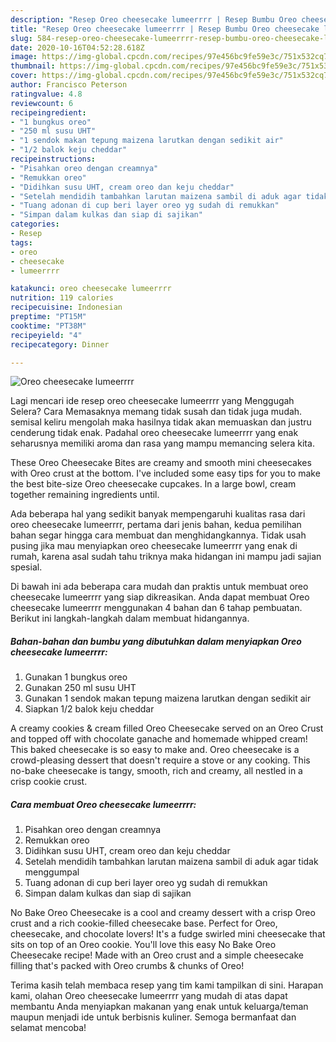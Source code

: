 ```yaml
---
description: "Resep Oreo cheesecake lumeerrrr | Resep Bumbu Oreo cheesecake lumeerrrr Yang Sedap"
title: "Resep Oreo cheesecake lumeerrrr | Resep Bumbu Oreo cheesecake lumeerrrr Yang Sedap"
slug: 584-resep-oreo-cheesecake-lumeerrrr-resep-bumbu-oreo-cheesecake-lumeerrrr-yang-sedap
date: 2020-10-16T04:52:28.618Z
image: https://img-global.cpcdn.com/recipes/97e456bc9fe59e3c/751x532cq70/oreo-cheesecake-lumeerrrr-foto-resep-utama.jpg
thumbnail: https://img-global.cpcdn.com/recipes/97e456bc9fe59e3c/751x532cq70/oreo-cheesecake-lumeerrrr-foto-resep-utama.jpg
cover: https://img-global.cpcdn.com/recipes/97e456bc9fe59e3c/751x532cq70/oreo-cheesecake-lumeerrrr-foto-resep-utama.jpg
author: Francisco Peterson
ratingvalue: 4.8
reviewcount: 6
recipeingredient:
- "1 bungkus oreo"
- "250 ml susu UHT"
- "1 sendok makan tepung maizena larutkan dengan sedikit air"
- "1/2 balok keju cheddar"
recipeinstructions:
- "Pisahkan oreo dengan creamnya"
- "Remukkan oreo"
- "Didihkan susu UHT, cream oreo dan keju cheddar"
- "Setelah mendidih tambahkan larutan maizena sambil di aduk agar tidak menggumpal"
- "Tuang adonan di cup beri layer oreo yg sudah di remukkan"
- "Simpan dalam kulkas dan siap di sajikan"
categories:
- Resep
tags:
- oreo
- cheesecake
- lumeerrrr

katakunci: oreo cheesecake lumeerrrr 
nutrition: 119 calories
recipecuisine: Indonesian
preptime: "PT15M"
cooktime: "PT38M"
recipeyield: "4"
recipecategory: Dinner

---
```



![Oreo cheesecake lumeerrrr](https://img-global.cpcdn.com/recipes/97e456bc9fe59e3c/751x532cq70/oreo-cheesecake-lumeerrrr-foto-resep-utama.jpg)

Lagi mencari ide resep oreo cheesecake lumeerrrr yang Menggugah Selera? Cara Memasaknya memang tidak susah dan tidak juga mudah. semisal keliru mengolah maka hasilnya tidak akan memuaskan dan justru cenderung tidak enak. Padahal oreo cheesecake lumeerrrr yang enak seharusnya memiliki aroma dan rasa yang mampu memancing selera kita.

These Oreo Cheesecake Bites are creamy and smooth mini cheesecakes with Oreo crust at the bottom. I&#39;ve included some easy tips for you to make the best bite-size Oreo cheesecake cupcakes. In a large bowl, cream together remaining ingredients until.

Ada beberapa hal yang sedikit banyak mempengaruhi kualitas rasa dari oreo cheesecake lumeerrrr, pertama dari jenis bahan, kedua pemilihan bahan segar hingga cara membuat dan menghidangkannya. Tidak usah pusing jika mau menyiapkan oreo cheesecake lumeerrrr yang enak di rumah, karena asal sudah tahu triknya maka hidangan ini mampu jadi sajian spesial.


Di bawah ini ada beberapa cara mudah dan praktis untuk membuat oreo cheesecake lumeerrrr yang siap dikreasikan. Anda dapat membuat Oreo cheesecake lumeerrrr menggunakan 4 bahan dan 6 tahap pembuatan. Berikut ini langkah-langkah dalam membuat hidangannya.

<!--inarticleads1-->

##### Bahan-bahan dan bumbu yang dibutuhkan dalam menyiapkan Oreo cheesecake lumeerrrr:

1. Gunakan 1 bungkus oreo
1. Gunakan 250 ml susu UHT
1. Gunakan 1 sendok makan tepung maizena larutkan dengan sedikit air
1. Siapkan 1/2 balok keju cheddar


A creamy cookies &amp; cream filled Oreo Cheesecake served on an Oreo Crust and topped off with chocolate ganache and homemade whipped cream! This baked cheesecake is so easy to make and. Oreo cheesecake is a crowd-pleasing dessert that doesn&#39;t require a stove or any cooking. This no-bake cheesecake is tangy, smooth, rich and creamy, all nestled in a crisp cookie crust. 

<!--inarticleads2-->

##### Cara membuat Oreo cheesecake lumeerrrr:

1. Pisahkan oreo dengan creamnya
1. Remukkan oreo
1. Didihkan susu UHT, cream oreo dan keju cheddar
1. Setelah mendidih tambahkan larutan maizena sambil di aduk agar tidak menggumpal
1. Tuang adonan di cup beri layer oreo yg sudah di remukkan
1. Simpan dalam kulkas dan siap di sajikan


No Bake Oreo Cheesecake is a cool and creamy dessert with a crisp Oreo crust and a rich cookie-filled cheesecake base. Perfect for Oreo, cheesecake, and chocolate lovers! It&#39;s a fudge swirled mini cheesecake that sits on top of an Oreo cookie. You&#39;ll love this easy No Bake Oreo Cheesecake recipe! Made with an Oreo crust and a simple cheesecake filling that&#39;s packed with Oreo crumbs &amp; chunks of Oreo! 

Terima kasih telah membaca resep yang tim kami tampilkan di sini. Harapan kami, olahan Oreo cheesecake lumeerrrr yang mudah di atas dapat membantu Anda menyiapkan makanan yang enak untuk keluarga/teman maupun menjadi ide untuk berbisnis kuliner. Semoga bermanfaat dan selamat mencoba!
